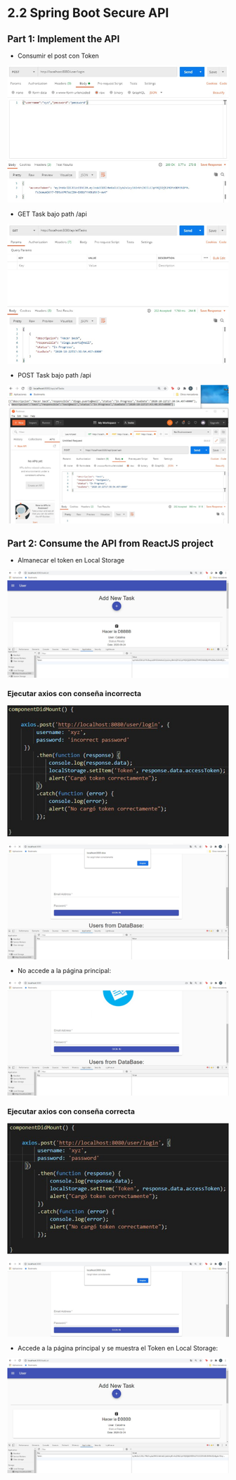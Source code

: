 # 2.2 Spring Boot Secure API

## Part 1: Implement the API

- Consumir el post con Token

![](/img/1.jpg)

- GET Task bajo path /api

![](/img/2.jpg)

- POST Task bajo path /api

![](/img/3.jpg)

## Part 2: Consume the API from ReactJS project

- Almanecar el token en Local Storage

![](/img/4.jpg)

### Ejecutar axios con conseña incorrecta

![](/img/5.jpg)

![](/img/6.jpg)

- No accede a la página principal:

![](/img/7.jpg)

### Ejecutar axios con conseña correcta

![](/img/8.jpg)

![](/img/9.jpg)

- Accede a la página principal y se muestra el Token en Local Storage:

![](/img/10.jpg)
